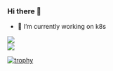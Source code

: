### Hi there 👋

- 🔭 I’m currently working on k8s

<span>
  <img align="center" src="https://github-readme-stats.vercel.app/api?username=mrvivektiwari&count_private=true&show_icons=true" />
</span>
<div data-iframe-width="150" data-iframe-height="270" data-share-badge-id="b118258c-2f14-4bd6-a444-e4285a1b7d9f"
    data-share-badge-host="https://www.credly.com"></div>
<script type="text/javascript" async src="//cdn.credly.com/assets/utilities/embed.js"></script>
<span>
  <img align="center" src="https://github-readme-stats.vercel.app/api/top-langs/?username=mrvivektiwari&theme=&layout=compact" />
</span>

[![trophy](https://github-profile-trophy.vercel.app/?username=mrvivektiwari)](https://github.com/ryo-ma/github-profile-trophy)
